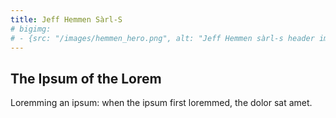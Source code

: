 ```yaml
---
title: Jeff Hemmen Sàrl-S
# bigimg:
# - {src: "/images/hemmen_hero.png", alt: "Jeff Hemmen sàrl-s header image"}
---
```


## The Ipsum of the Lorem
Loremming an ipsum: when the ipsum first loremmed, the dolor sat amet.